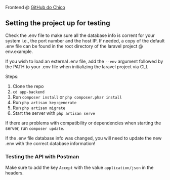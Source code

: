 Frontend @ [GitHub do Chico](https://github.com/RainyPT/WebSpendingFrontend)

## Setting the project up for testing
Check the .env file to make sure all the database info is corrent for your system i.e., the port number and the host IP. If needed, a copy of the default .env file can be found in the root directory of the laravel project @ env.example.

If you wish to load an external .env file, add the ``--env`` argument followed by the PATH to your .env file when initializing the laravel project via CLI.


Steps:
1. Clone the repo
2. `cd app-backend`
3. Run `composer install` or ```php composer.phar install```
4. Run `php artisan key:generate` 
5. Run `php artisan migrate`
6. Start the server with `php artisan serve`

If there are problems with compatibility or dependencies when starting the server, run ``composer update``.

<p class="callout warning">If the .env file database info was changed, you will need to update the new .env with the correct database information! </p>


### Testing the API with Postman
Make sure to add the key `Accept` with the value `application/json` in the headers.
